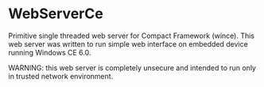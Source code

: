 # WebServerCe
Primitive single threaded web server for Compact Framework (wince).
This web server was written to run simple web interface on embedded device running Windows CE 6.0.

WARNING: this web server is completely unsecure and intended to run only in trusted network environment.

